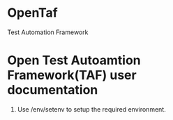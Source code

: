 # OpenTaf
Test Automation Framework

# Open Test Autoamtion Framework(TAF) user documentation
1. Use <OpenTafDir>/env/setenv to setup the required environment.
